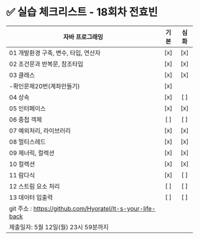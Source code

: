 # ✅ 실습 체크리스트 - 18회차 전효빈

| 자바 프로그래밍                                            | 기본 | 심화 |
| ---------------------------------------------------------- | :--: | :--: |
| 01 개발환경 구축, 변수, 타입, 연산자                       | [x]  | [x]  |
| 02 조건문과 반복문, 참조타입                               | [x]  | [x]  |
| 03 클래스                                                  | [x]  | [x]  |
| -확인문제20번(계좌만들기)                                  | [x]  |
| 04 상속                                                    | [x]  | [ ]  |
| 05 인터페이스                                              | [x]  | [x]  |
| 06 중첩 객체                                               | [ ]  | [ ]  |
| 07 예외처리, 라이브러리                                    | [x]  | [x]  |
| 08 멀티스레드                                              | [x]  | [x]  |
| 09 제너릭, 컬렉션                                          | [x]  | [x]  |
| 10 컬렉션                                                  | [x]  | [x]  |
| 11 람다식                                                  | [x]  | [ ]  |
| 12 스트림 요소 처리                                        | [ ]  | [ ]  |
| 13 데이터 입출력                                           | [ ]  | [ ]  |
| git 주소 : https://github.com/Hyoratel/It-s-your-life-back |      |
| 제출일자: 5월 12일(월) 23시 59분까지                       |
